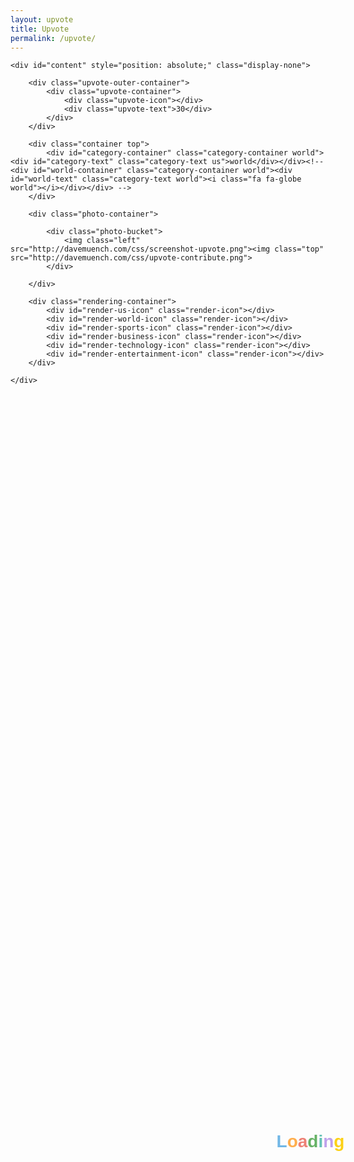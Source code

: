 ```yaml
---
layout: upvote
title: Upvote
permalink: /upvote/
---
```


<body class="display-none">
<div id="loading-circle" style="position: absolute; top: 47%; transform: translateY(-47%); width:100%; text-align: center; font-family: Sans-Serif; font-weight:bold; font-size: 2em;">
		<span id="1" style="color: rgba(52, 152, 219, .7)">L</span><span id="2" style="color: rgba(255, 140, 0, .7)">o</span><span id="3" style="color: rgba(231, 76, 60, .7)">a</span><span id="4" style="color: rgba(0, 128, 0, .6)">d</span><span id="5" style="color: rgba(0, 154, 136, .6)">i</span><span id="6" style="color: rgba(164, 121, 228, .7)">n</span><span id="7" style="color: #FCD116">g</span>
	</div>

	<div id="content" style="position: absolute;" class="display-none">
	
		<div class="upvote-outer-container">
			<div class="upvote-container">
				<div class="upvote-icon"></div>
				<div class="upvote-text">30</div>
			</div>
		</div>	
    
    	<div class="container top">
    		<div id="category-container" class="category-container world"><div id="category-text" class="category-text us">world</div></div><!-- <div id="world-container" class="category-container world"><div id="world-text" class="category-text world"><i class="fa fa-globe world"></i></div></div> -->
    	</div>
    
    	<div class="photo-container">
        
    		<div class="photo-bucket">
        		<img class="left" src="http://davemuench.com/css/screenshot-upvote.png"><img class="top" src="http://davemuench.com/css/upvote-contribute.png">
    		</div>
        
		</div>
    
    	<div class="rendering-container">
			<div id="render-us-icon" class="render-icon"></div>
			<div id="render-world-icon" class="render-icon"></div>
			<div id="render-sports-icon" class="render-icon"></div>
			<div id="render-business-icon" class="render-icon"></div>
			<div id="render-technology-icon" class="render-icon"></div>
			<div id="render-entertainment-icon" class="render-icon"></div>
		</div>
	
	</div>
    	
<script src="http://davemuench.com/js/jquery-2.0.0.min.js"></script>
<script src="http://davemuench.com/js/fastclick.js"></script>
<script src="http://davemuench.com/js/upvote.js"></script>

<script>
	new Upvote();
</script>

</body>
